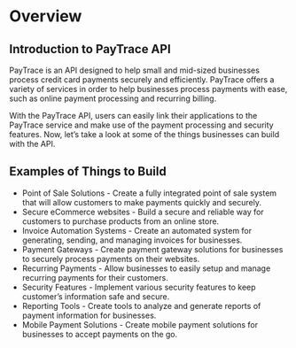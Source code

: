 # Overview

## Introduction to PayTrace API

PayTrace is an API designed to help small and mid-sized businesses process
credit card payments securely and efficiently. PayTrace offers a variety of
services in order to help businesses process payments with ease, such as online
payment processing and recurring billing.

With the PayTrace API, users can easily link their applications to the PayTrace
service and make use of the payment processing and security features. Now,
let’s take a look at some of the things businesses can build with the API.

## Examples of Things to Build

- Point of Sale Solutions - Create a fully integrated point of sale system that
  will allow customers to make payments quickly and securely.
- Secure eCommerce websites - Build a secure and reliable way for customers to
  purchase products from an online store.
- Invoice Automation Systems - Create an automated system for generating,
  sending, and managing invoices for businesses.
- Payment Gateways - Create payment gateway solutions for businesses to
  securely process payments on their websites.
- Recurring Payments - Allow businesses to easily setup and manage recurring
  payments for their customers.
- Security Features - Implement various security features to keep customer’s
  information safe and secure.
- Reporting Tools - Create tools to analyze and generate reports of payment
  information for businesses.
- Mobile Payment Solutions - Create mobile payment solutions for businesses to
  accept payments on the go.
